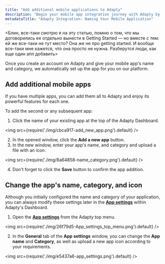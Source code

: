 ```yaml
---
title: "Add additional mobile applications to Adapty"
description: "Begin your mobile app integration journey with Adapty by naming your application and specifying its category, ensuring synchronization with App Store data. Learn how to configure and modify these details effortlessly within the Adapty Dashboard's App Settings section"
metadataTitle: "Adapty Integration: Naming Your Mobile Application"
---
```


\<Блин, все-таки смотрю я на эту статью, помню о том, что мы договорились ее отдельно вынести в Getting Started — но вместе с тем: ей же все-таки не тут место? Она же не про getting started. И вообще все-таки мне кажется, что она просто не нужна. Разберутся люди, как еще один апп добавить> 

Once you create an account on Adapty and give your mobile app's name and category, we automatically set up the app for you on our platform.

## Add additional mobile apps

If you have multiple apps, you can add them all to Adapty and enjoy its powerful features for each one.

To add the second or any subsequent app:

1. Click the name of your existing app at the top of the Adapty Dashboard.

   
<img
  src={require('./img/cbca917-add_new_app.png').default}
/>



2. In the opened window, click the **Add a new app** button.
3. In the new window, enter your app's name, and category and upload a file with an icon.

   
<img
  src={require('./img/8a64858-name_category.png').default}
/>



4. Don't forget to click the **Save** button to confirm the app addition.

## Change the app's name, category, and icon

Although you initially configured the name and category of your application, you can always modify these settings later in the [**App settings**](https://app.adapty.io/settings/general) within Adapty's Dashboard.

1. Open the [**App settings**](https://app.adapty.io/settings/general) from the Adapty top menu.

   
<img
  src={require('./img/26f79d5-App_settings_top_menu.png').default}
/>



2. In the **General** tab of the **App settings** window, you can change the **App name** and **Category**, as well as upload a new app icon according to your requirements.






<img
  src={require('./img/e5437a6-app_settings.png').default}
/>



